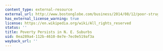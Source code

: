 ```yaml
---
content_type: external-resource
external_url: http://www.bostonglobe.com/business/2014/08/12/poor-struggle-behind-suburban-facade/mAd7SHYJ8JVV6nYGzmRTaK/story.html
has_external_license_warning: true
license: https://en.wikipedia.org/wiki/All_rights_reserved
status: ''
title: Poverty Persists in N. E. Suburbs
uid: 0ea289a4-112b-4610-8e7e-7ec0e519af3a
wayback_url: ''
---
```

